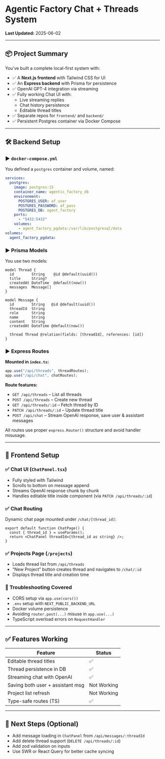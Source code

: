 # Agentic Factory Chat + Threads System

**Last Updated:** 2025-06-02

---

## 📦 Project Summary

You’ve built a complete local-first system with:

- ✅ A **Next.js frontend** with Tailwind CSS for UI
- ✅ An **Express backend** with Prisma for persistence
- ✅ OpenAI GPT-4 integration via streaming
- ✅ Fully working Chat UI with:
  - Live streaming replies
  - Chat history persistence
  - Editable thread titles
- ✅ Separate repos for `frontend/` and `backend/`
- ✅ Persistent Postgres container via Docker Compose

---

## 🛠️ Backend Setup

### ▶ `docker-compose.yml`

You defined a `postgres` container and volume, named:

```yaml
services:
  postgres:
    image: postgres:15
    container_name: agentic_factory_db
    environment:
      POSTGRES_USER: af_user
      POSTGRES_PASSWORD: af_pass
      POSTGRES_DB: agent_factory
    ports:
      - "5432:5432"
    volumes:
      - agent_factory_pgdata:/var/lib/postgresql/data
volumes:
  agent_factory_pgdata:
```

### ▶ Prisma Models

You use two models:

```
model Thread {
  id        String    @id @default(uuid())
  title     String?
  createdAt DateTime  @default(now())
  messages  Message[]
}

model Message {
  id        String   @id @default(uuid())
  threadId  String
  role      String
  name      String
  content   String
  createdAt DateTime @default(now())

  thread Thread @relation(fields: [threadId], references: [id])
}
```

### ▶ Express Routes

**Mounted in `index.ts`:**

```ts
app.use("/api/threads", threadRoutes);
app.use("/api/chat", chatRoutes);
```

**Route features:**

- `GET /api/threads` – List all threads
- `POST /api/threads` – Create new thread
- `GET /api/threads/:id` – Fetch thread by ID
- `PATCH /api/threads/:id` – Update thread title
- `POST /api/chat` – Stream OpenAI response, save user & assistant messages

All routes use proper `express.Router()` structure and avoid handler misusage.

---

## 💬 Frontend Setup

### ✅ Chat UI (`ChatPanel.tsx`)

- Fully styled with Tailwind
- Scrolls to bottom on message append
- Streams OpenAI response chunk by chunk
- Handles editable title inside component (via `PATCH /api/threads/:id`)

### ✅ Chat Routing

Dynamic chat page mounted under `/chat/[thread_id]`:

```tsx
export default function ChatPage() {
  const { thread_id } = useParams();
  return <ChatPanel threadId={thread_id as string} />;
}
```

### ✅ Projects Page (`/projects`)

- Loads thread list from `/api/threads`
- “New Project” button creates thread and navigates to `/chat/:id`
- Displays thread title and creation time

### 🔧 Troubleshooting Covered

- CORS setup via `app.use(cors())`
- `.env` setup with `NEXT_PUBLIC_BACKEND_URL`
- Docker volume persistence
- Avoiding `router.post(...)` misuse in `app.use(...)`
- TypeScript overload errors on `RequestHandler`

---

## ✅ Features Working

| Feature                         | Status |
|----------------------------------|--------|
| Editable thread titles           | ✅     |
| Thread persistence in DB         | ✅     |
| Streaming chat with OpenAI       | ✅     |
| Saving both user + assistant msg | Not Working     |
| Project list refresh             | Not Working     |
| Type-safe routes (TS)            | ✅     |

---

## 📎 Next Steps (Optional)

- Add message loading in `ChatPanel` from `/api/messages/:threadId`
- Add delete thread support (`DELETE /api/threads/:id`)
- Add zod validation on inputs
- Use SWR or React Query for better cache syncing
